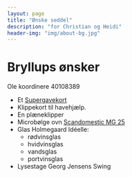 ```yaml
---
layout: page
title: "Ønske seddel"
description: "for Christian og Heidi"
header-img: "img/about-bg.jpg"
---
```

# Bryllups ønsker

Ole koordinere 40108389

* Et [Supergavekort](https://www.gavekortet.dk/supergiftcard.aspx)
* Klippekort til havehjælp.
* En plæneklipper
* Microbølge ovn [Scandomestic MG 25](http://www.skousen.dk/hvidevarer/mikroboelgeovne/fritstaaende-mikroovne/scandomestic-mig-25/)
* Glas Holmegaard Idéelle:
  * rødvinsglas
  * hvidvinsglas
  * vandsglas
  * portvinsglas
* Lysestage Georg Jensens Swing

